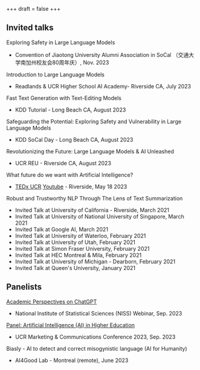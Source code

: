 +++
draft = false
+++

## Invited talks

Exploring Safety in Large Language Models
- Convention of Jiaotong University Alumni Association in SoCal （交通大学南加州校友会80周年庆）, Nov. 2023

Introduction to Large Language Models 
- Readlands & UCR Higher School AI Academy- Riverside CA, July 2023

Fast Text Generation with Text-Editing Models 
- KDD Tutorial - Long Beach CA, August 2023

Safeguarding the Potential: Exploring Safety and Vulnerability in Large Language Models
- KDD SoCal Day - Long Beach CA, August 2023

Revolutionizing the Future: Large Language Models & AI Unleashed 
- UCR REU - Riverside CA, August 2023

What future do we want with Artificial Intelligence?
- [TEDx UCR](https://www.tedxucr.org/) [Youtube](https://www.youtube.com/watch?v=w5fmMcrwk_I) - Riverside, May 18 2023


Robust and Trustworthy NLP Through The Lens of Text Summarization 
- Invited Talk at University of California - Riverside, March 2021
- Invited Talk at University of National University of Singapore, March 2021
- Invited Talk at Google AI, March 2021
- Invited Talk at University of Waterloo, February 2021
- Invited Talk at University of Utah, February 2021
- Invited Talk at Simon Fraser University, February 2021
- Invited Talk at HEC Montreal & Mila, February 2021
- Invited Talk at University of Michigan - Dearborn, February 2021
- Invited Talk at Queen's University, January 2021


## Panelists 

[Academic Perspectives on ChatGPT](https://www.niss.org/events/academic-perspectives-chatgpt)
- National Institute of Statistical Sciences (NISS) Webinar, Sep. 2023 

[Panel: Artificial Intelligence (AI) in Higher Education](https://brand.ucr.edu/conference-2023#11-1145-am-morning-sessions)
- UCR Marketing & Communications Conference 2023, Sep. 2023


Biasly - AI to detect and correct misogynistic language (AI for Humanity)
- AI4Good Lab - Montreal (remote), June 2023

